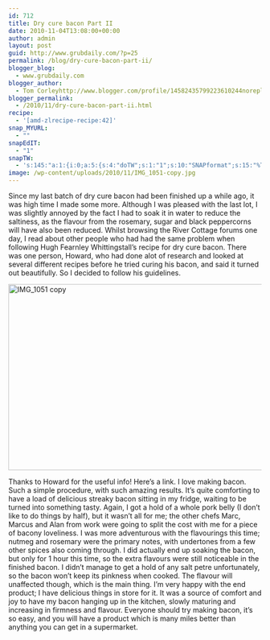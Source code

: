 ```yaml
---
id: 712
title: Dry cure bacon Part II
date: 2010-11-04T13:08:00+00:00
author: admin
layout: post
guid: http://www.grubdaily.com/?p=25
permalink: /blog/dry-cure-bacon-part-ii/
blogger_blog:
  - www.grubdaily.com
blogger_author:
  - Tom Corleyhttp://www.blogger.com/profile/14582435799223610244noreply@blogger.com
blogger_permalink:
  - /2010/11/dry-cure-bacon-part-ii.html
recipe:
  - '[amd-zlrecipe-recipe:42]'
snap_MYURL:
  - ""
snapEdIT:
  - "1"
snapTW:
  - 's:145:"a:1:{i:0;a:5:{s:4:"doTW";s:1:"1";s:10:"SNAPformat";s:15:"%TITLE% - %URL%";s:8:"attchImg";s:1:"1";s:9:"isAutoImg";s:1:"A";s:8:"imgToUse";s:0:"";}}";'
image: /wp-content/uploads/2010/11/IMG_1051-copy.jpg
---
```

Since my last batch of dry cure bacon had been finished up a while ago, it was high time I made some more. Although I was pleased with the last lot, I was slightly annoyed by the fact I had to soak it in water to reduce the saltiness, as the flavour from the rosemary, sugar and black peppercorns will have also been reduced. Whilst browsing the River Cottage forums one day, I read about other people who had had the same problem when following Hugh Fearnley Whittingstall’s recipe for dry cure bacon. There was one person, Howard, who had done alot of research and looked at several different recipes before he tried curing his bacon, and said it turned out beautifully. So I decided to follow his guidelines.

[<img src="http://www.grubdaily.com/wp-content/uploads/2010/11/IMG_1051-copy.jpg" alt="IMG_1051 copy" width="555" height="370" class="aligncenter size-full wp-image-970" srcset="http://www.grubdaily.com/wp-content/uploads/2010/11/IMG_1051-copy.jpg 3888w, http://www.grubdaily.com/wp-content/uploads/2010/11/IMG_1051-copy-300x200.jpg 300w, http://www.grubdaily.com/wp-content/uploads/2010/11/IMG_1051-copy-1024x682.jpg 1024w" sizes="(max-width: 555px) 100vw, 555px" />](http://www.grubdaily.com/wp-content/uploads/2010/11/IMG_1051-copy.jpg)

Thanks to Howard for the useful info! Here’s a link. I love making bacon. Such a simple procedure, with such amazing results. It’s quite comforting to have a load of delicious streaky bacon sitting in my fridge, waiting to be turned into something tasty. Again, I got a hold of a whole pork belly (I don’t like to do things by half), but it wasn’t all for me; the other chefs Marc, Marcus and Alan from work were going to split the cost with me for a piece of bacony loveliness. I was more adventurous with the flavourings this time; nutmeg and rosemary were the primary notes, with undertones from a few other spices also coming through. I did actually end up soaking the bacon, but only for 1 hour this time, so the extra flavours were still noticeable in the finished bacon. I didn’t manage to get a hold of any salt petre unfortunately, so the bacon won’t keep its pinkness when cooked. The flavour will unaffected though, which is the main thing. I’m very happy with the end product; I have delicious things in store for it. It was a source of comfort and joy to have my bacon hanging up in the kitchen, slowly maturing and increasing in firmness and flavour. Everyone should try making bacon, it’s so easy, and you will have a product which is many miles better than anything you can get in a supermarket.